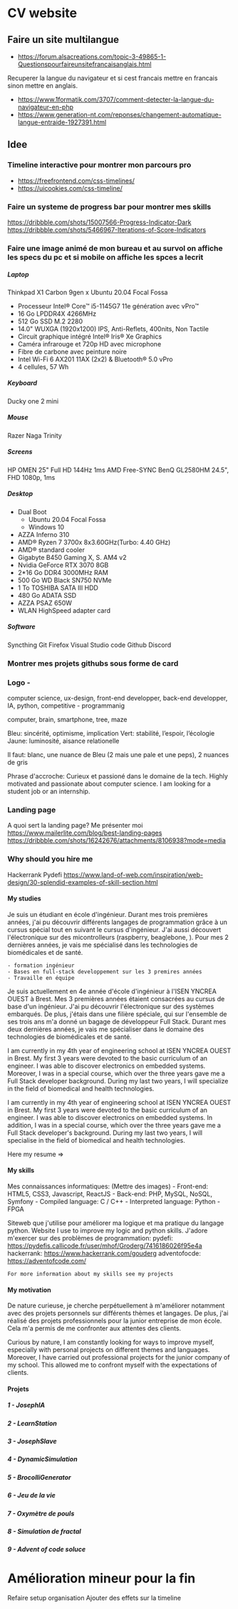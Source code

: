 # CV website

## Faire un site multilangue

 * https://forum.alsacreations.com/topic-3-49865-1-Questionspourfaireunsitefrancaisanglais.html

Recuperer la langue du navigateur et si cest francais mettre en francais sinon mettre en anglais.
 * https://www.1formatik.com/3707/comment-detecter-la-langue-du-navigateur-en-php
 * https://www.generation-nt.com/reponses/changement-automatique-langue-entraide-1927391.html

## Idee 

### Timeline interactive pour montrer mon parcours pro

 * https://freefrontend.com/css-timelines/
 * https://uicookies.com/css-timeline/

### Faire un systeme de progress bar pour montrer mes skills
https://dribbble.com/shots/15007566-Progress-Indicator-Dark
https://dribbble.com/shots/5466967-Iterations-of-Score-Indicators

### Faire une image animé de mon bureau et au survol on affiche les specs du pc et si mobile on affiche les spces a lecrit

##### Laptop
Thinkpad X1 Carbon 9gen x Ubuntu 20.04 Focal Fossa

* Processeur Intel® Core™ i5-1145G7 11e génération avec vPro™
* 16 Go LPDDR4X 4266MHz
* 512 Go SSD M.2 2280
* 14.0" WUXGA (1920x1200) IPS, Anti-Reflets, 400nits, Non Tactile
* Circuit graphique intégré Intel® Iris® Xe Graphics
* Caméra infrarouge et 720p HD avec microphone
* Fibre de carbone avec peinture noire
* Intel Wi-Fi 6 AX201 11AX (2x2) & Bluetooth® 5.0 vPro
* 4 cellules, 57 Wh

##### Keyboard
Ducky one 2 mini

##### Mouse
Razer Naga Trinity

##### Screens
HP OMEN 25" Full HD 144Hz 1ms AMD Free-SYNC
BenQ GL2580HM 24.5", FHD 1080p, 1ms

##### Desktop
* Dual Boot
    - Ubuntu 20.04 Focal Fossa
    - Windows 10
* AZZA Inferno 310
* AMD® Ryzen 7 3700x 8x3.60GHz(Turbo: 4.40 GHz)
* AMD® standard cooler 
* Gigabyte B450 Gaming X, S. AM4 v2
* Nvidia GeForce RTX 3070 8GB
* 2*16 Go DDR4 3000MHz RAM
* 500 Go WD Black SN750 NVMe
* 1 To TOSHIBA SATA III HDD
* 480 Go ADATA SSD
* AZZA PSAZ 650W
* WLAN HighSpeed adapter card

##### Software
Syncthing
Git
Firefox
Visual Studio code
Github
Discord


### Montrer mes projets githubs sous forme de card


### Logo - 
computer science, ux-design, front-end developper, back-end developper, IA, python, competitive - programmanig

computer, brain, smartphone, tree, maze

Bleu: sincérité, optimisme, implication
Vert: stabilité, l’espoir, l’écologie 
Jaune: luminosité, aisance relationelle

Il faut: blanc, une nuance de Bleu (2 mais une pale et une peps), 2 nuances de gris

Phrase d'accroche:
Curieux et passioné dans le domaine de la tech. 
Highly motivated and passionate about computer science. I am looking for a student job or an internship. 


### Landing page

A quoi sert la landing page?
Me présenter moi
https://www.mailerlite.com/blog/best-landing-pages
https://dribbble.com/shots/16242676/attachments/8106938?mode=media


### Why should you hire me

Hackerrank
Pydefi
https://www.land-of-web.com/inspiration/web-design/30-splendid-examples-of-skill-section.html
#### My studies
Je suis un étudiant en école d'ingénieur. Durant mes trois premières années, j'ai pu découvrir différents langages de programmation grâce à un cursus spécial tout en suivant le cursus d'ingénieur.
J'ai aussi découvert l'électronique sur des micontrolleurs (raspberry, beaglebone, ).
Pour mes 2 dernières années, je vais me spécialisé dans les technologies de biomédicales et de santé.


    - formation ingénieur
    - Bases en full-stack developpement sur les 3 premires années
    - Travaille en équipe

Je suis actuellement en 4e année d'école d'ingénieur à l'ISEN YNCREA OUEST à Brest. Mes 3 premières années étaient consacrées au cursus de base d'un ingénieur. J'ai pu découvrir l'électronique sur des systèmes embarqués. De plus, j'étais dans une filière spéciale, qui sur l'ensemble de ses trois ans m'a donné un bagage de développeur Full Stack.
Durant mes deux dernières années, je vais me spécialiser dans le domaine des technologies de biomédicales et de santé.

I am currently in my 4th year of engineering school at ISEN YNCREA OUEST in Brest. My first 3 years were devoted to the basic curriculum of an engineer. I was able to discover electronics on embedded systems. Moreover, I was in a special course, which over the three years gave me a Full Stack developer background.
During my last two years, I will specialize in the field of biomedical and health technologies.

I am currently in my 4th year of engineering school at ISEN YNCREA OUEST in Brest. My first 3 years were devoted to the basic curriculum of an engineer. I was able to discover electronics on embedded systems. In addition, I was in a special course, which over the three years gave me a Full Stack developer's background.
During my last two years, I will specialise in the field of biomedical and health technologies.


Here my resume => 


#### My skills
Mes connaissances informatiques: (Mettre des images)
    - Front-end: HTML5, CSS3, Javascript, ReactJS
    - Back-end: PHP, MySQL, NoSQL, Symfony
    - Compiled language: C / C++
    - Interpreted language: Python
    - FPGA


Siteweb que j'utilise pour améliorer ma logique et ma pratique du langage python.
Website I use to improve my logic and python skills.
J'adore m'exercer sur des problèmes de programmation:
    pydefi: https://pydefis.callicode.fr/user/mhof/Groderg/7416186026f95e4a
    hackerrank: https://www.hackerrank.com/gouderg
    adventofocde: https://adventofcode.com/

    For more information about my skills see my projects

#### My motivation

De nature curieuse, je cherche perpétuellement à m'améliorer notamment avec des projets personnels sur différents thèmes et langages.
De plus, j'ai réalisé des projets professionnels pour la junior entreprise de mon école. Cela m'a permis de me confronter aux attentes des clients.

Curious by nature, I am constantly looking for ways to improve myself, especially with personal projects on different themes and languages.
Moreover, I have carried out professional projects for the junior company of my school. This allowed me to confront myself with the expectations of clients.


#### Projets


##### 1 - JosephIA
##### 2 - LearnStation
##### 3 - JosephSlave
##### 4 - DynamicSimulation
##### 5 - BrocolliGenerator
##### 6 - Jeu de la vie
##### 7 - Oxymètre de pouls
##### 8 - Simulation de fractal
##### 9 - Advent of code soluce


# Amélioration mineur pour la fin

Refaire setup organisation
Ajouter des effets sur la timeline
